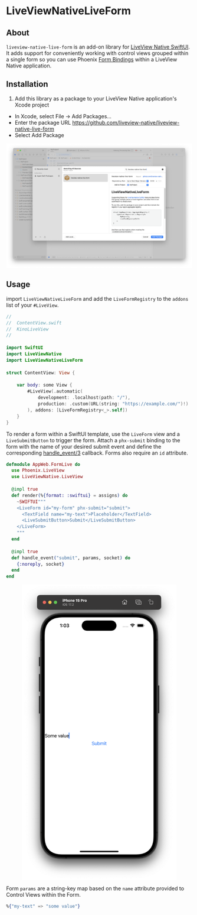 # LiveViewNativeLiveForm

## About

`liveview-native-live-form` is an add-on library for [LiveView Native SwiftUI](https://github.com/liveviewnative/liveview-client-swiftui). It adds support for conveniently working with control views grouped within a single form so you can use Phoenix [Form Bindings](https://hexdocs.pm/phoenix_live_view/form-bindings.html) within a LiveView Native application.

## Installation

1. Add this library as a package to your LiveView Native application's Xcode project
* In Xcode, select File → Add Packages...
* Enter the package URL https://github.com/liveview-native/liveview-native-live-form
* Select Add Package

![Find LiveView Native Live Form Package](./assets/find-package.png)

## Usage

import `LiveViewNativeLiveForm` and add the `LiveFormRegistry` to the `addons` list of your `#LiveView`.

```swift
//
//  ContentView.swift
//  KinoLiveView
//

import SwiftUI
import LiveViewNative
import LiveViewNativeLiveForm

struct ContentView: View {

    var body: some View {
        #LiveView(.automatic(
            development: .localhost(path: "/"),
            production: .custom(URL(string: "https://example.com/")!)
        ), addons: [LiveFormRegistry<_>.self])
    }
}
```

To render a form within a SwiftUI template, use the `LiveForm` view and a `LiveSubmitButton` to trigger the form. Attach a `phx-submit` binding to the form with the name of your desired submit event and define the corresponding [handle_event/3](https://hexdocs.pm/phoenix_live_view/Phoenix.LiveView.html#c:handle_event/3) callback.
Forms also require an `id` attribute.

```elixir
defmodule AppWeb.FormLive do
  use Phoenix.LiveView
  use LiveViewNative.LiveView

  @impl true
  def render(%{format: :swiftui} = assigns) do
    ~SWIFTUI"""
    <LiveForm id="my-form" phx-submit="submit">
      <TextField name="my-text">Placeholder</TextField>
      <LiveSubmitButton>Submit</LiveSubmitButton>
    </LiveForm>
    """
  end

  @impl true
  def handle_event("submit", params, socket) do
    {:noreply, socket}
  end
end
```

<div style="height: 800; width: 100%; display: flex; height: 800px; justify-content: center; align-items: center;">
    <img style="width: 100%; height: 100%; object-fit: contain" src="assets/simple-form.png" alt="Basic Form Example"/>
</div>

Form `params` are a string-key map based on the `name` attribute provided to Control Views within the Form.

```elixir
%{"my-text" => "some value"}
```